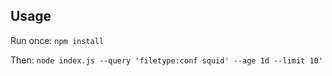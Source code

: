 ## Usage

Run once:
`npm install`

Then:
`node index.js --query 'filetype:conf squid' --age 1d --limit 10'`
